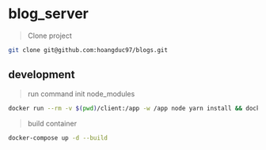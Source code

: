 # blog_server

> Clone project

```zsh
git clone git@github.com:hoangduc97/blogs.git
```

## development

> run command init node_modules

```zsh
docker run --rm -v $(pwd)/client:/app -w /app node yarn install && docker run --rm -v $(pwd)/api:/app -w /app node yarn install
```

> build container

```zsh
docker-compose up -d --build
```
